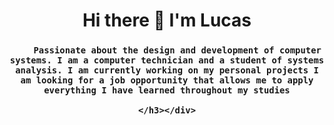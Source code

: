 <div id="header" align="center">
    <h1 align="center"> Hi there 👋 I'm Lucas </h1>
    <h3 align="center">

        Passionate about the design and development of computer systems. I am a computer technician and a student of systems analysis. I am currently working on my personal projects I am looking for a job opportunity that allows me to apply everything I have learned throughout my studies

    </h3></div>

<!--
**LucasGonzalezMed/LucasGonzalezMed** is a ✨ _special_ ✨ repository because its `README.md` (this file) appears on your GitHub profile.

Here are some ideas to get you started:

- 🔭 I’m currently working on ...
- 🌱 I’m currently learning ...
- 👯 I’m looking to collaborate on ...
- 🤔 I’m looking for help with ...
- 💬 Ask me about ...
- 📫 How to reach me: ...
- 😄 Pronouns: ...
- ⚡ Fun fact: ...
-->
